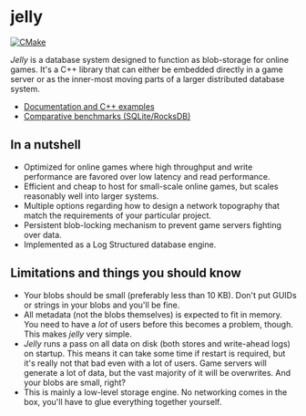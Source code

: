 # jelly
[![CMake](https://github.com/demogorgon1/jelly/actions/workflows/cmake.yml/badge.svg)](https://github.com/demogorgon1/jelly/actions/workflows/cmake.yml)

_Jelly_ is a database system designed to function as blob-storage for online games. It's a C++ library that can either be embedded directly
in a game server or as the inner-most moving parts of a larger distributed database system.

* [Documentation and C++ examples](https://demogorgon1.github.io/jelly/index.html)
* [Comparative benchmarks (SQLite/RocksDB)](https://github.com/demogorgon1/jelly-bench)

## In a nutshell

* Optimized for online games where high throughput and write performance are favored over low latency and read performance.
* Efficient and cheap to host for small-scale online games, but scales reasonably well into larger systems.
* Multiple options regarding how to design a network topography that match the requirements of your particular project.
* Persistent blob-locking mechanism to prevent game servers fighting over data. 
* Implemented as a Log Structured database engine.

## Limitations and things you should know

* Your blobs should be small (preferably less than 10 KB). Don't put GUIDs or strings in your blobs and you'll be fine.
* All metadata (not the blobs themselves) is expected to fit in memory. You need to have a _lot_ of
users before this becomes a problem, though. This makes _jelly_ very simple.
* _Jelly_ runs a pass on all data on disk (both stores and write-ahead logs) on startup. This means it can take some time if restart is required, but it's really not that bad even with a lot of users. Game servers will generate a lot of data,
but the vast majority of it will be overwrites. And your blobs are small, right?
* This is mainly a low-level storage engine. No networking comes in the box, you'll have to glue everything together yourself.
